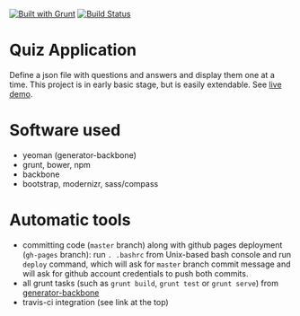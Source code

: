 [![Built with Grunt](https://cdn.gruntjs.com/builtwith.png)](http://gruntjs.com/)
[![Build Status](https://travis-ci.org/ducin/quizapp.png?branch=master)](https://travis-ci.org/ducin/quizapp)

Quiz Application
================

Define a json file with questions and answers and display them one at a time.
This project is in early basic stage, but is easily extendable. See [live demo](http://ducin.github.io/quizapp).

Software used
=============

 * yeoman (generator-backbone)
 * grunt, bower, npm
 * backbone
 * bootstrap, modernizr, sass/compass

Automatic tools
===============

 * committing code (`master` branch) along with github pages deployment (`gh-pages` branch): run `. .bashrc` from Unix-based bash console and run `deploy` command, which will ask for `master` branch commit message and will ask for github account credentials to push both commits.
 * all grunt tasks (such as `grunt build`, `grunt test` or `grunt serve`) from [generator-backbone](https://github.com/yeoman/generator-backbone)
 * travis-ci integration (see link at the top)
